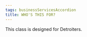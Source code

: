 ```yaml
---
tags: businessServicesAccordion
title: WHO'S THIS FOR?
---
```

This class is designed for Detroiters.
